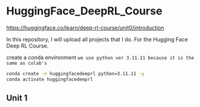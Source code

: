 # HuggingFace_DeepRL_Course
https://huggingface.co/learn/deep-rl-course/unit0/introduction

In this repository, I will upload all projects that I do. For the Hugging Face Deep RL Course.

create a conda environment `we use python ver 3.11.11 because it is the same as colab's`
```bash
conda create -n huggingfacedeeprl python=3.11.11 -y
conda activate huggingfacedeeprl
```

## Unit 1

